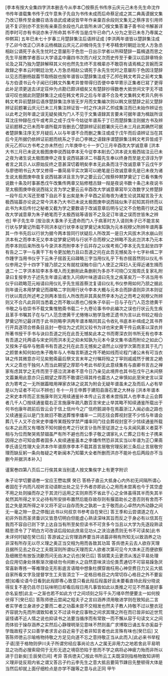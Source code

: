 <!-- { "loadSidebar": true } -->
[李本有按大全集四字洪本删去今从李本〇按蔡氏书传序云庆元己未冬先生命沈作书传年谱载集书传于戊午意朱子先自为书传未成而后命蔡足成之其二典禹谟据文集乃改订蔡传至金縢召诰洛诰武成诸说皆早年作亲稾百余段则文集无之蔡序言引用师说不复识别亦不言别有亲槀百余段也凡此皆所未详〇按文集答潘子善书论书解甚详而李时可亦有书说亦朱子所命其书不传当是戊午已命门人分为之至已未冬乃専属之仲黙耳]
五年巳未七十岁春三月楚辞集注后语辨证成
[李洪两年谱皆以楚辞集注成于乙卯今改正〇洪本云杨楫跋云庆元乙卯楫侍先生于考亭精舍时朝廷治党人方急丞相赵公谪死于永先生忧时之意屡形于色忽一日出示学者以所释楚辞一篇楫退而思之先生平居教学者首以大学语孟中庸四书次而六经又次而史传至于秦汉以后辞章特余论及之耳乃独为楚辞解释其义何也然先生终不言楫辈亦不敢窃有请焉楫之言婉而深故録之李本云时朝廷治党人方急丞相赵公谪死于永先生忧时之意屡形于色因注楚辞以见志而删杨跋葢节取杨跋也按年谱皆以楚辞集注成于乙夘在韩文考异之前考文集与方伯谟书云今子闻已归韩文外集考异曽带得归否便中幸早寄示正集者巳冩了更得此补足须更送去详定荘仲为点勘已颇详细矣又有楚辞抄得数巻大抵世间文字无不错误可叹也据此则楚辞集注之成在韩文考异之后与年谱不合及考文集韩文考异凡例书韩文考异前楚辞后语序楚辞集注序皆无岁月而文集编次则以韩文居楚辞之前又楚辞辨证前题署云庆元巳未三月集注辨证皆一时之作决非乙夘成集注而已未始作辨证也以此考之则年谱之误无疑矣揖为门人不见于文集语録其言要未可据年谱为楫跋所误耳沈庄仲録在戊午或考异之成于戊午今姑従年谱系于丁巳而楚辞集注则据方书及辨证前题移之已未而年谱所载并皆删去〇楚辞辨证前题署庆元已未三月此其确然可据者楚辞集注序无岁月疑后人以与年谱不合而删之集注或成于戊午而后语辨证当在其后今无所据仍依辨证前题而统系之于此〇李微之语録序谓楚辞集注韩文考异皆成于庆元乙夘以方书考之亦未然也]
六年庚申七十一岁〇三月辛酉改大学诚意章
[洪本大书三月已未说太极图庚申说西铭李本无今従李本削去〇洪本说太极西铭注云已未之夜为诸生说太极图庚申之夜复说西铭甚详二书葢先生奉以终身而至是尤谆谆为学者言之其示人以原始反终之意甚深切着明矣李本无此条而注于改诚意章下云戊午岁与廖徳明书云大学又修得一番简易平实次第可以絶笔是日改诚意章先是已未夜为诸生说太极图庚申夜复说西铭甚详且言为学之要云云〇按蔡仲黙梦奠记丁已看书集传说数十条及时事甚悉戊午改集传两章又贴修稽古録一叚是夜说书数十条己未夜说书至太极图庚申夜说西铭又言为学之要云云辛酉改大学诚意章冩毕又改数字又修楚辞一段午后大泻还至楼下自此不复出矣是朱子辛酉之前毎夜为诸生论说其縦言及于太极西铭葢亦论说之常今洪本乃大书已未说太极图庚申说西铭似朱子前知其将终而以此书为末后传付之秘者又截为学之要数语于改诚意章后明与记文不合勉斋行状之载改大学诚意章为朱子絶笔而于太极西铭等语皆不之及足订年谱之误而世皆朱之辨也]
甲子先生卒
[按治丧大事朱子无遗命而门人于病革时方入请则朱子已不能言矣行状与梦奠记所载不同洪本従行状李本従梦奠记未知孰为元本祝穆父所辨年谱两事其一作书先后以行状为据今两本皆同行状疑后人所改其一是日大风拔木洪水崩山则洪本有之而李本无又李本従梦奠记明与行状不合而穆父之辨略不及此岂洪本乃元本而李本则后来所改与今录洪本而附李本于后并存之以俟考焉〇李本无先生起坐四字有告之二字一与黄干下有令更加勉力且曰吾道之托在此吾无憾矣及十七字补缉二字作踵字当用书仪乎下云朱子揺首无曰疎略三字当用仪礼乎下有亦揺首然则以仪礼书仪参用之乎十四字下接乃颔之又有就枕误触巾目门人使正之挥妇人无得近诸生揖而退二十二字洪本较李本多増入而无删削此条删削为多亦不可晓〇又按周氏复家礼附录曰复按李方子述先生年谱云诸生入问病叶味道请曰先生之疾革矣万一不讳当用书仪乎曰疏略范元裕请曰用仪礼乎先生摇首蔡沈复请曰仪礼书仪参用如何乃颔之据此则年谱元本用梦奠记而疎略二字则用行状今李本大概与元本合而辞语则异洪本则従行状以周氏所述考之则两本皆后人所改而非其真矣然李本为近之而考之祝穆父所辨则又不合凡此异同当悉着之而不敢以质也〇按朱子卒前一日与子在门人范念徳黄干书敬之与伯崇书不载文集惟勉斋书载二十九卷论事书中此编次之误也行状云先生疾且革手书嘱其子在与门人范念徳黄干尤惓惓以勉学及修正遗书为言以此书较之相合梦奠记所记最详而于此书则略李洪两年谱本略同其云令收礼书底本补缉成之其书界行开具逐项合修条目且封一卷往为之式则又较书为详也宋史黄干传云病革以深衣并所著书授干手书与诀曰吾道之托在此吾无憾矣此本之书而寄深衣则书所无有也李本有吾道之托两语与宋史同而洪本无之抑未知孰为元本今录文集书语而附论之如此〇又按朱子临卒与勉斋书有吾道之托在此吾无憾矣之语然止以授学次第而言其于孔门之颜曽未知何如也朱子晚年与人书每言斯道之传不絶如线而论程门诸公未有可当衣钵之传其微意亦可见矣勉斋最后祭文言末年之付嘱将殁之丁寜则戚戚然于微言之絶大义之乖也干独何人而当此期望之厚耶今考此书却无此意续集有与直卿书言古之禅家有虑其学之无传而至于感泣流涕者不意今日乃亲见此境界也其书在戊午己未间祭文葢兼用此意亦只云期望之厚而不敢谓已得其传也葢古人之审慎如此至宋史言以深衣为寄考之一无所据葢暗用禅家衣钵之说其为附会无疑年谱虽未之及而后人必有举是以为证者不可以不辨也]
冬十一月壬申葬于建阳县唐石里之大林谷
[洪本年谱本之宋史本传而正言施康年则又用续通鉴补本传止云言者未尝指其人也李本止云会葬者几千人〇按续通鉴载右正言施康年疏凡数百言宋史止举其略不知续通鉴所载出于何书也康年疏前后皆云会于信上信州今之广信府鹅湖寺在焉葢浙江入闽必由之路也又续通鉴云以是门生故旧不敢送葬惟李燔率一二同志往会葬视封窆不少怵与年谱会葬几千人又不合宋史李燔传某既殁学禁严燔率同门往会葬视封窆不少怵续通鉴所载似本之此而又有増改不知何据也考之行状言讣告所至従游之士与夫闻风慕义者莫不相与为位而聚哭焉禁锢虽严有所不避也而公季子敬之谓家礼乆亡葬之日有士子携来因得之亦可知会葬者固多人矣续通鉴虽本之李燔传然恐非其实当以年谱为正〇果斋李氏语见性理大全洪本作年谱原序李本不载其首言居敬穷理反躬三条后止言居敬穷理而缺反躬一条向毎疑之考新闽本乃知纂大全者所删而洪亦不能补也后两段亦不当删今并据洪本补入]

谨案巻四第八页后二行俟其来当别遣人按文集俟字上有更字附识

朱子论学切要语巻一宝应王懋竑撰
癸已
答杨子直云大抵身心内外初无间隔所谓心者固在于内而凡视听言动语默出处之见于外者亦即此心之用而未尝离也今于其空虚不用之处则操而存之于其流行运用之实则弃而不省此于心之全体虽得其半而失其半矣然其所得之半又必待有所安排布置然后能存故存则有揠苗助长之患否则有舍而不芸之失是其所得之半又将不足以自存而失之孰若一主于敬而此心卓然内外动静之间无一毫之隙一息之停哉[此书以何叔京书参考自在癸已]
答王季和云尝谓道之在人初非外铄而圣贤埀训又皆恳切明白但能虚心熟读深味其旨而反之于身必有以信其在我而不容自已则下学上达自当有所至矣但读书不可贪多今当且以大学为先逐段熟读精思须令了了明白方可改读后段如此庶易见功乆之浃洽通贯则无书不可读矣[此书未详何时疑在癸已后]
答游诚之云穷理涵养要当并进葢非稍有所知无以致涵养之功非深有所存无以尽义理之奥正当交相为用而各致其功耳
答呉徳夫云去人欲存天理且据所见去之存之工夫既深则所谓似天理而实人欲者次第可见今大体未正而便欲察及细微恐有放饭流歠而问无齿决之讥也[癸已后]
答胡寛夫云更须从浅近平易处理会应用切身处体察渐次接续勿令间断乆之自然意味浃洽伦类贯通切不可容易躁急厌常喜新専拣一等难理会无形影底言语暗中想象杜撰穿凿枉用心神空费日力又云大抵自家所看文字及提督学生工夫皆湏立下一定格目格目之内常切存心格目之外不要妄想[如看论语今日看到此叚即専心致意只看此叚后叚虽好且未要看直待此叚分晓说得反复不差仍且尽日玩味明日却看后叚日用凡事皆如此以类推之可见不然虽是好事亦名妄想]此主一之渐也若不如此方寸之间顷刻之际千头万绪卒然便要主一如何按伏得下[癸巳后]
答陈师徳云尝闻之程夫子之言曰涵养须用敬进学则在致知此二言者实学者立身进步之要而二者之功葢未尝不交相发也然夫子教人持敬不过以整衣冠齐容貌为先而所谓致知者又不过读书史应事物之间求其理之所在而已皆非如近世荒诞怪谲不近人情之说也抑读书之法要当循序而有常致一而不懈从容于句读文义之间而体验于操存涵养之实然后心静理明渐见意味不然则虽广求博取日诵五车亦奚益于学哉故程子又曰善学者求言必自近易于近者非知言者也此言殊有味也[癸巳后]
又答陈师徳云示喻格物持敬之方足见向道不忘之意持敬正当从此而入[此必来书举程子语]至于格物则伊川夫子所谓穷经应事尚论古人之属无非用力之地若舍此平易明显之功而必搜索窥伺于无形无迹之境窃恐陷于思而不学之病将必神疲力殆而非所以进于日新矣[壬辰癸已间]
考异
答呉徳夫〇按此书所云工夫既深则指格物致知讲明义理非徒反观内省之谓又答吕子约云李先生之意大抵且要简节踈目先整顿得大体是当然后却就上面仔细检点是亦学不躐等之意与此正同
甲午
